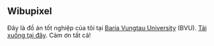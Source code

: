 ## Wibupixel
Đây là đồ án tốt nghiệp của tôi tại [Baria Vungtau University](https://bvu.edu.vn/) (BVU).
[Tải xuống tại đây](https://wibupixel.online/).
Cảm ơn tất cả!
